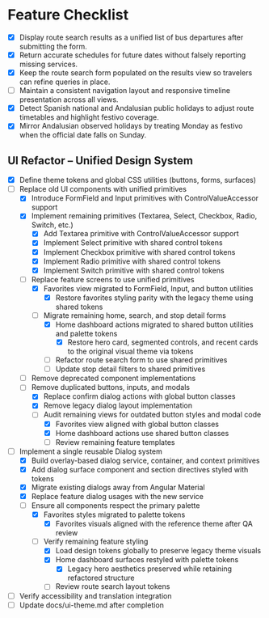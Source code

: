 # Feature Checklist

- [x] Display route search results as a unified list of bus departures after submitting the form.
- [x] Return accurate schedules for future dates without falsely reporting missing services.
- [x] Keep the route search form populated on the results view so travelers can refine queries in place.
- [ ] Maintain a consistent navigation layout and responsive timeline presentation across all views.
- [x] Detect Spanish national and Andalusian public holidays to adjust route timetables and highlight festivo coverage.
- [x] Mirror Andalusian observed holidays by treating Monday as festivo when the official date falls on Sunday.

## UI Refactor – Unified Design System
- [x] Define theme tokens and global CSS utilities (buttons, forms, surfaces)
- [ ] Replace old UI components with unified primitives
  - [x] Introduce FormField and Input primitives with ControlValueAccessor support
  - [x] Implement remaining primitives (Textarea, Select, Checkbox, Radio, Switch, etc.)
    - [x] Add Textarea primitive with ControlValueAccessor support
    - [x] Implement Select primitive with shared control tokens
    - [x] Implement Checkbox primitive with shared control tokens
    - [x] Implement Radio primitive with shared control tokens
    - [x] Implement Switch primitive with shared control tokens
  - [ ] Replace feature screens to use unified primitives
    - [x] Favorites view migrated to FormField, Input, and button utilities
      - [x] Restore favorites styling parity with the legacy theme using shared tokens
    - [ ] Migrate remaining home, search, and stop detail forms
      - [x] Home dashboard actions migrated to shared button utilities and palette tokens
        - [x] Restore hero card, segmented controls, and recent cards to the original visual theme via tokens
      - [ ] Refactor route search form to use shared primitives
      - [ ] Update stop detail filters to shared primitives
  - [ ] Remove deprecated component implementations
  - [ ] Remove duplicated buttons, inputs, and modals
    - [x] Replace confirm dialog actions with global button classes
    - [x] Remove legacy dialog layout implementation
    - [ ] Audit remaining views for outdated button styles and modal code
      - [x] Favorites view aligned with global button classes
      - [x] Home dashboard actions use shared button classes
      - [ ] Review remaining feature templates
- [ ] Implement a single reusable Dialog system
  - [x] Build overlay-based dialog service, container, and context primitives
  - [x] Add dialog surface component and section directives styled with tokens
  - [x] Migrate existing dialogs away from Angular Material
  - [x] Replace feature dialog usages with the new service
  - [ ] Ensure all components respect the primary palette
    - [x] Favorites styles migrated to palette tokens
      - [x] Favorites visuals aligned with the reference theme after QA review
    - [ ] Verify remaining feature styling
      - [x] Load design tokens globally to preserve legacy theme visuals
      - [x] Home dashboard surfaces restyled with palette tokens
        - [x] Legacy hero aesthetics preserved while retaining refactored structure
      - [ ] Review route search layout tokens
- [ ] Verify accessibility and translation integration
- [ ] Update docs/ui-theme.md after completion
